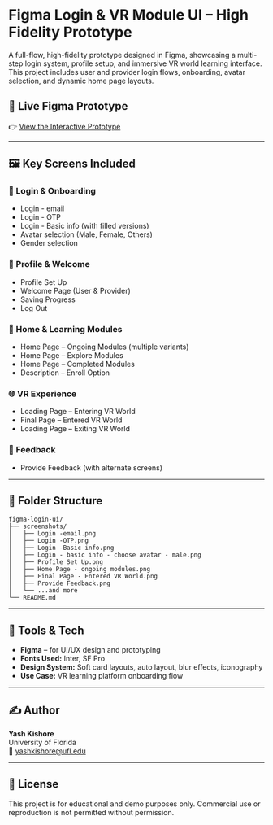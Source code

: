 # Figma Login & VR Module UI – High Fidelity Prototype

A full-flow, high-fidelity prototype designed in Figma, showcasing a multi-step login system, profile setup, and immersive VR world learning interface. This project includes user and provider login flows, onboarding, avatar selection, and dynamic home page layouts.

## 🔗 Live Figma Prototype

👉 [View the Interactive Prototype](https://www.figma.com/proto/xnIL1J8u6xO5MxH921RQwq/High-Fidelity-Prototype?node-id=0-1&t=q4ARFxM1wUP6cnYX-1)

---

## 🖼️ Key Screens Included

### 🔐 Login & Onboarding
- Login - email
- Login - OTP
- Login - Basic info (with filled versions)
- Avatar selection (Male, Female, Others)
- Gender selection

### 👤 Profile & Welcome
- Profile Set Up
- Welcome Page (User & Provider)
- Saving Progress
- Log Out

### 🧠 Home & Learning Modules
- Home Page – Ongoing Modules (multiple variants)
- Home Page – Explore Modules
- Home Page – Completed Modules
- Description – Enroll Option

### 🌐 VR Experience
- Loading Page – Entering VR World
- Final Page – Entered VR World
- Loading Page – Exiting VR World

### 📝 Feedback
- Provide Feedback (with alternate screens)

---

## 📁 Folder Structure

```
figma-login-ui/
├── screenshots/
│   ├── Login -email.png
│   ├── Login -OTP.png
│   ├── Login -Basic info.png
│   ├── Login - basic info - choose avatar - male.png
│   ├── Profile Set Up.png
│   ├── Home Page - ongoing modules.png
│   ├── Final Page - Entered VR World.png
│   ├── Provide Feedback.png
│   └── ...and more
└── README.md
```

---

## 🧰 Tools & Tech

- **Figma** – for UI/UX design and prototyping  
- **Fonts Used:** Inter, SF Pro  
- **Design System:** Soft card layouts, auto layout, blur effects, iconography  
- **Use Case:** VR learning platform onboarding flow

---

## ✍️ Author

**Yash Kishore**  
University of Florida  
📧 yashkishore@ufl.edu

---

## 📄 License

This project is for educational and demo purposes only. Commercial use or reproduction is not permitted without permission.
